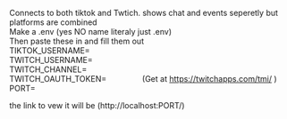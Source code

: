 Connects to both tiktok and Twtich. shows chat and events seperetly but platforms are combined<br/>
Make a .env (yes NO name literaly just .env)<br/>
Then paste these in and fill them out<br/>
TIKTOK_USERNAME=<br/>
TWITCH_USERNAME=<br/>
TWITCH_CHANNEL=<br/>
TWITCH_OAUTH_TOKEN= &emsp;&emsp;&emsp;&emsp; (Get at https://twitchapps.com/tmi/ )<br/>
PORT=<br/>

the link to vew it will be (http://localhost:PORT/)

